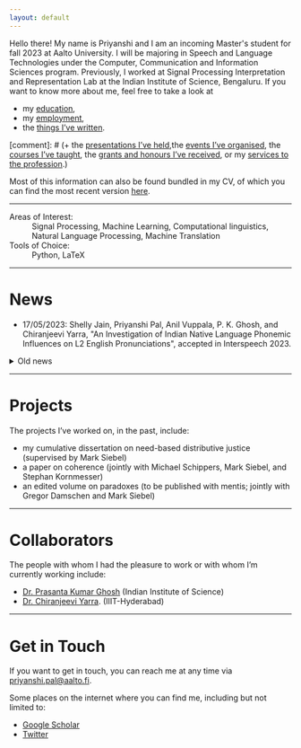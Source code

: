 ```yaml
---
layout: default
---
```


Hello there! My name is Priyanshi and I am an incoming Master's student for fall 2023 at Aalto University. I will be majoring in Speech and Language Technologies under the Computer, Communication and Information Sciences program. Previously, I worked at Signal Processing Interpretation and Representation Lab at the Indian Institute of Science, Bengaluru.
If you want to know more about me, feel free to take a look at

+ my [education](./education.md),
+ my [employment](./employment.md),
+ the [things I’ve written](./publications.md).

[comment]: # (+ the [presentations I’ve held](./presentations.md),the [events I’ve organised](./events.md), the [courses I’ve taught](./teaching.md), the [grants and honours I’ve received](./financials.md), or my [services to the profession](./services.md).)

Most of this information can also be found bundled in my CV, of which you can find the most recent version [here](/assets/docs/CV___Priyanshi__22_July.pdf).

* * *

<dl>
   <!---
   <dt>Areas of Specialization:</dt>
      <dd>Experimental Philosophy, Need-Based Distributive Justice, Causation</dd>
   <dt>Areas of Competence:</dt>
      <dd>Distributive Justice, Philosophy of Science</dd>
   -->
   <dt>Areas of Interest:</dt>
      <dd>Signal Processing, Machine Learning, Computational linguistics, Natural Language Processing, Machine Translation</dd>
   <dt>Tools of Choice:</dt>
      <dd>Python, LaTeX </dd>
</dl>

* * *

# News

+ 17/05/2023: Shelly Jain, Priyanshi Pal, Anil Vuppala, P. K. Ghosh, and Chiranjeevi Yarra, "An Investigation of Indian Native Language Phonemic Influences on L2 English Pronunciations", accepted in Interspeech 2023.

<details>
<summary>Old news</summary>
<br>
<ul>
   <li>29/12/2022: Priyanshi Pal, Chiranjeevi Yarra and Prasanta Kumar Ghosh <a href="https://ieeexplore.ieee.org/document/9997873">“voisTUTOR 2.0: A speech corpus with phonetic transcription for pronunciation evaluation of Indian L2 English learners”</a>, is published in IEEE Explore. </li>
   <li> 12/06/2022: Our paper titled "voisTUTOR 2.0: A speech corpus with phonetic transcription for pronunciation evaluation of Indian L2 English learners", is accepted in the Oriental Chapter of International Committee for the Coordination and Standardisation of Speech Databases and Assessment Techniques <a href="https://vlsp.org.vn/cocosda2022/">(O-COCOSDA 2022)</a></li>
   
</ul>
</details>

* * *

# Projects

The projects I’ve worked on, in the past, include:
+ my cumulative dissertation on need-based distributive justice (supervised by Mark Siebel)
+ a paper on coherence (jointly with Michael Schippers, Mark Siebel, and Stephan Kornmesser)
+ an edited volume on paradoxes (to be published with mentis; jointly with Gregor Damschen and Mark Siebel)

* * *

# Collaborators

The people with whom I had the pleasure to work or with whom I’m currently working include:
+ [Dr. Prasanta Kumar Ghosh](https://ee.iisc.ac.in/~prasantg/) (Indian Institute of Science)
+ [Dr. Chiranjeevi Yarra](https://www.iiit.ac.in/people/faculty/Chiranjeeviyarra/). (IIIT-Hyderabad)

* * *

# Get in Touch

If you want to get in touch, you can reach me at any time via <priyanshi.pal@aalto.fi>.

Some places on the internet where you can find me, including but not limited to:
+ [Google Scholar](https://scholar.google.com/citations?hl=en&user=wJH5MgoAAAAJ)
+ [Twitter](https://twitter.com/_Nanpi)
